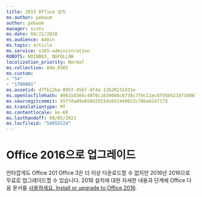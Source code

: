```yaml
---
title: 2013 Office 설치
ms.author: pebaum
author: pebaum
manager: scotv
ms.date: 04/21/2020
ms.audience: Admin
ms.topic: article
ms.service: o365-administration
ROBOTS: NOINDEX, NOFOLLOW
localization_priority: Normal
ms.collection: Adm_O365
ms.custom:
- "54"
- "1700001"
ms.assetid: d7fb12ba-895f-45bf-9f4a-12620231d31e
ms.openlocfilehash: 80615d366c48f0c1639040c6738c7f9c11ec8f95b6216f3d0671a0d58b8df767
ms.sourcegitcommit: b5f7da89a650d2915dc652449623c78be6247175
ms.translationtype: MT
ms.contentlocale: ko-KR
ms.lasthandoff: 08/05/2021
ms.locfileid: "54055524"
---
```

# <a name="upgrade-to-office-2016"></a>Office 2016으로 업그레이드

안타깝게도 Office 201 Office 3은 더 이상 다운로드할 수 없지만 2016년 2016으로 무료로 업그레이드할 수 있습니다. 2016 설치에 대한 자세한 내용과 단계에 Office 다음 문서를 [사용하세요. Install or upgrade to Office 2016](https://support.office.com/article/Office-2013-is-no-longer-available-for-installation-with-an-Office-365-subscription-de68fd95-553a-4c38-b1b5-e4205b96fc75.aspx).
  